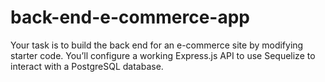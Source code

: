 # back-end-e-commerce-app
Your task is to build the back end for an e-commerce site by modifying starter code. You’ll configure a working Express.js API to use Sequelize to interact with a PostgreSQL database.
